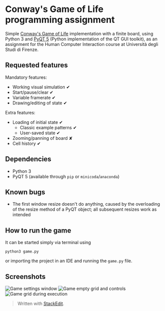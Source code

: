 # Conway's Game of Life programming assignment
Simple [Conway's Game of Life](https://en.wikipedia.org/wiki/Conway%27s_Game_of_Life) implementation with a finite board, using Python 3 and [PyQT 5](https://pypi.org/project/PyQt5/) (Python implementation of the QT GUI toolkit), as an assignment for the Human Computer Interaction course at Università degli Studi di Firenze.

## Requested features
Mandatory  features:

 - Working visual simulation ✔
 - Start/pause/clear ✔
 - Variable framerate ✔
 - Drawing/editing of state ✔

Extra features:

 - Loading of initial state ✔
	 - Classic example patterns ✔
	 - User-saved state ✔ 
 - Zooming/panning of board ✘
 - Cell history ✔

## Dependencies

 - Python 3
 - PyQT 5 (available through `pip` or `minicoda`/`anaconda`)
 
## Known bugs
 - The first window resize doesn't do anything, caused by the overloading of the resize method of a PyQT object; all subsequent resizes work as intended

## How to run the game
It can be started simply via terminal using

    python3 game.py
or importing the project in an IDE and running the `game.py` file.

## Screenshots
![Game settings window](https://i.ibb.co/KGKTCg2/Screenshot-20200103105250-225x154.png)
![Game empty grid and controls](https://i.ibb.co/rywYSBz/Screenshot-20200103104740-675x576.png)![Game grid during execution](https://i.ibb.co/qD5hKkk/Screenshot-20200103104818-675x576.png)

> Written with [StackEdit](https://stackedit.io/).
